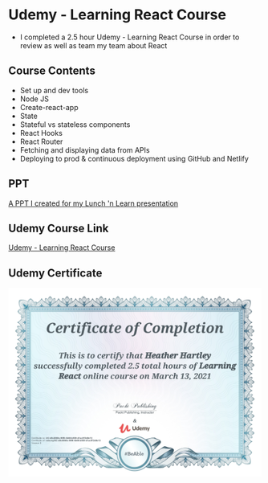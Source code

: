 # Udemy - Learning React Course
- I completed a 2.5 hour Udemy - Learning React Course in order to review as well as team my team about React

## Course Contents
- Set up and dev tools
- Node JS
- Create-react-app
- State
- Stateful vs stateless components
- React Hooks
- React Router
- Fetching and displaying data from APIs
- Deploying to prod & continuous deployment using GitHub and Netlify

## PPT
[A PPT I created for my Lunch 'n Learn presentation](https://docs.google.com/presentation/d/1KZxs0QLMxvISEgjARX7Cj7QA_y5XeSqhYW5bw-9aJ7s/edit?usp=sharing)

## Udemy Course Link
[Udemy - Learning React Course](https://www.udemy.com/course/learning-react/)

## Udemy Certificate
![Heather Hartley React Certification](heather-hartley-react-certification.jpeg)
